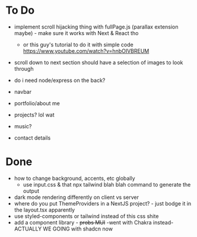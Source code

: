# To Do

- implement scroll hijacking thing with fullPage.js (parallax extension maybe) - make sure it works with Next & React tho
  - or this guy's tutorial to do it with simple code https://www.youtube.com/watch?v=hnbOIVBREUM
- scroll down to next section should have a selection of images to look through

- do i need node/express on the back?
- navbar
- portfolio/about me
- projects? lol wat
- music?
- contact details



# Done
- how to change background, accents, etc globally
  - use input.css & that npx tailwind blah blah command to generate the output
- dark mode rendering differently on client vs server
- where do you put ThemeProviders in a NextJS project? - just bodge it in the layout.tsx apparently
- use styled-components or tailwind instead of this css shite
- add a component library - ~~probs MUI~~ -went with Chakra instead- ACTUALLY WE GOING with shadcn now
